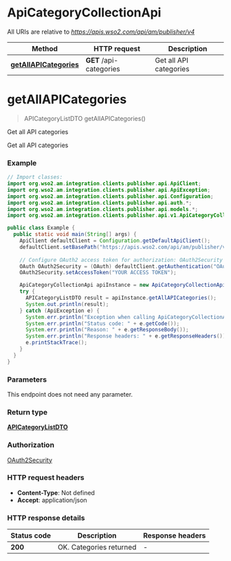 # ApiCategoryCollectionApi

All URIs are relative to *https://apis.wso2.com/api/am/publisher/v4*

Method | HTTP request | Description
------------- | ------------- | -------------
[**getAllAPICategories**](ApiCategoryCollectionApi.md#getAllAPICategories) | **GET** /api-categories | Get all API categories


<a name="getAllAPICategories"></a>
# **getAllAPICategories**
> APICategoryListDTO getAllAPICategories()

Get all API categories

Get all API categories 

### Example
```java
// Import classes:
import org.wso2.am.integration.clients.publisher.api.ApiClient;
import org.wso2.am.integration.clients.publisher.api.ApiException;
import org.wso2.am.integration.clients.publisher.api.Configuration;
import org.wso2.am.integration.clients.publisher.api.auth.*;
import org.wso2.am.integration.clients.publisher.api.models.*;
import org.wso2.am.integration.clients.publisher.api.v1.ApiCategoryCollectionApi;

public class Example {
  public static void main(String[] args) {
    ApiClient defaultClient = Configuration.getDefaultApiClient();
    defaultClient.setBasePath("https://apis.wso2.com/api/am/publisher/v4");
    
    // Configure OAuth2 access token for authorization: OAuth2Security
    OAuth OAuth2Security = (OAuth) defaultClient.getAuthentication("OAuth2Security");
    OAuth2Security.setAccessToken("YOUR ACCESS TOKEN");

    ApiCategoryCollectionApi apiInstance = new ApiCategoryCollectionApi(defaultClient);
    try {
      APICategoryListDTO result = apiInstance.getAllAPICategories();
      System.out.println(result);
    } catch (ApiException e) {
      System.err.println("Exception when calling ApiCategoryCollectionApi#getAllAPICategories");
      System.err.println("Status code: " + e.getCode());
      System.err.println("Reason: " + e.getResponseBody());
      System.err.println("Response headers: " + e.getResponseHeaders());
      e.printStackTrace();
    }
  }
}
```

### Parameters
This endpoint does not need any parameter.

### Return type

[**APICategoryListDTO**](APICategoryListDTO.md)

### Authorization

[OAuth2Security](../README.md#OAuth2Security)

### HTTP request headers

 - **Content-Type**: Not defined
 - **Accept**: application/json

### HTTP response details
| Status code | Description | Response headers |
|-------------|-------------|------------------|
**200** | OK. Categories returned  |  -  |

